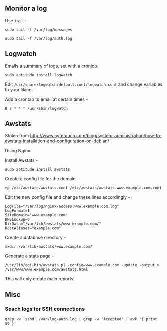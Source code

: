 ## Monitor a log

Use `tail` -

`sudo tail -f /var/log/messages`

`sudo tail -f /var/log/auth.log`

## Logwatch

Emails a summary of logs, set with a cronjob.

`sudo aptitude install logwatch`

Edit `/usr/share/logwatch/default.conf/logwatch.conf` and change variables to your liking.

Add a crontab to email at certain times -

`0 7 * * * /usr/sbin/logwatch`

## Awstats

Stolen from http://www.bytetouch.com/blog/system-administration/how-to-awstats-installation-and-configuration-on-debian/

Using Nginx.

Install Awstats -

`sudo aptitude install awstats`

Create a config file for the domain -

`cp /etc/awstats/awstats.conf /etc/awstats/awstats.www.example.com.conf`

Edit the new config file and change these lines accordingly -

    LogFile="/var/log/nginx/access.www.example.com.log"
    LogFormat=1
    SiteDomain="www.example.com"
    DNSLookup=0
    DirData="/var/lib/awstats/www.example.com/"
    HostAliases="example.com"

Create a database directory -

`mkdir /var/lib/awstats/www.example.com/`

Generate a stats page -

`/usr/lib/cgi-bin/awstats.pl -config=www.example.com -update -output > /var/www/www.example.com/awstats.html`

This will only create main reports.

## Misc

### Seach logs for SSH connections

`grep -w 'sshd' /var/log/auth.log | grep -w 'Accepted' | awk '{ print $0 }'`
